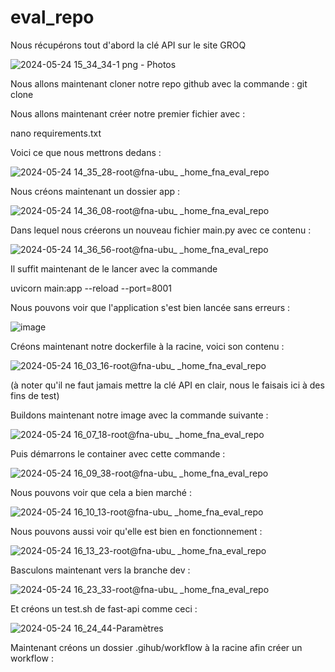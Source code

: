 # eval_repo

Nous récupérons tout d'abord la clé API sur le site GROQ

![2024-05-24 15_34_34-1 png ‎- Photos](https://github.com/fnature78/eval_repo/assets/110181431/2b523d57-9d3a-4fc8-a71b-8d90e74c6d7e)

Nous allons maintenant cloner notre repo github avec la commande : git clone 

Nous allons maintenant créer notre premier fichier avec :

nano requirements.txt

Voici ce que nous mettrons dedans : 

![2024-05-24 14_35_28-root@fna-ubu_ _home_fna_eval_repo](https://github.com/fnature78/eval_repo/assets/110181431/05c0848e-db44-4f7f-a701-6aa993d9ff28)

Nous créons maintenant un dossier app :

![2024-05-24 14_36_08-root@fna-ubu_ _home_fna_eval_repo](https://github.com/fnature78/eval_repo/assets/110181431/18b743cb-23bc-48f1-94d6-cf7e919e0603)

Dans lequel nous créerons un nouveau fichier main.py avec ce contenu : 

![2024-05-24 14_36_56-root@fna-ubu_ _home_fna_eval_repo](https://github.com/fnature78/eval_repo/assets/110181431/38fcc555-f887-453d-9a20-95b9a5f84f31)

Il suffit maintenant de le lancer avec la commande 

uvicorn main:app --reload --port=8001

Nous pouvons voir que l'application s'est bien lancée sans erreurs :

![image](https://github.com/fnature78/eval_repo/assets/110181431/4873d403-ca84-4558-86f2-4cce3cbe473a)

Créons maintenant notre dockerfile à la racine, voici son contenu : 

![2024-05-24 16_03_16-root@fna-ubu_ _home_fna_eval_repo](https://github.com/fnature78/eval_repo/assets/110181431/421c7ce0-22f5-4346-a841-0bf82fc845f6)

(à noter qu'il ne faut jamais mettre la clé API en clair, nous le faisais ici à des fins de test)

Buildons maintenant notre image avec la commande suivante : 

![2024-05-24 16_07_18-root@fna-ubu_ _home_fna_eval_repo](https://github.com/fnature78/eval_repo/assets/110181431/e1a5c6b5-e6a3-4e59-ae16-1aa4a85790ae)

Puis démarrons le container avec cette commande : 

![2024-05-24 16_09_38-root@fna-ubu_ _home_fna_eval_repo](https://github.com/fnature78/eval_repo/assets/110181431/dfcc9c12-bcee-4f22-bcf8-0b08d51c763e)

Nous pouvons voir que cela a bien marché : 

![2024-05-24 16_10_13-root@fna-ubu_ _home_fna_eval_repo](https://github.com/fnature78/eval_repo/assets/110181431/c91d9073-3dd4-4189-818d-a6bcd3df3177)

Nous pouvons aussi voir qu'elle est bien en fonctionnement : 

![2024-05-24 16_13_23-root@fna-ubu_ _home_fna_eval_repo](https://github.com/fnature78/eval_repo/assets/110181431/87d50d28-c8bf-4750-b77b-b4b1da591ef6)

Basculons maintenant vers la branche dev :

![2024-05-24 16_23_33-root@fna-ubu_ _home_fna_eval_repo](https://github.com/fnature78/eval_repo/assets/110181431/51562689-b9c1-47c0-ba13-a60f2d6f9b35)

Et créons un test.sh de fast-api comme ceci : 

![2024-05-24 16_24_44-Paramètres](https://github.com/fnature78/eval_repo/assets/110181431/613a0453-0522-41c7-95e6-16aae1dcded6)

Maintenant créons un dossier .gihub/workflow à la racine afin créer un workflow :










